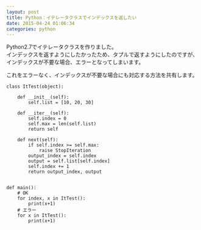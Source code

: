 ```yaml
---
layout: post
title: Python：イテレータクラスでインデックスを返したい
date: 2015-04-24 01:06:34
categories: python
---
```

<!-- {% raw %} -->
<p>Python2.7でイテレータクラスを作りました。<br>
インデックスを返すようにしたかったため、タプルで返すようにしたのですが、インデックスが不要な場合、エラーとなってしまいます。</p>

<p>これをエラーなく、インデックスが不要な場合にも対応する方法を共有します。</p>

<pre><code>class ItTest(object):

    def __init__(self):
        self.list = [10, 20, 30]

    def __iter__(self):
        self.index = 0
        self.max = len(self.list)
        return self

    def next(self):
        if self.index &gt;= self.max:
            raise StopIteration
        output_index = self.index
        output = self.list[self.index]
        self.index += 1
        return output_index, output


def main():
    # OK
    for index, x in ItTest():
        print(x+1)
    # エラー
    for x in ItTest():
        print(x+1)
</code></pre>
<!-- {% endraw %} -->
